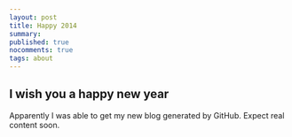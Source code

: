 ```yaml
---
layout: post
title: Happy 2014
summary: 
published: true
nocomments: true
tags: about
---
```


## I wish you a happy new year

Apparently I was able to get my new blog generated by GitHub.
Expect real content soon.

